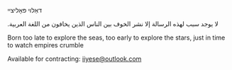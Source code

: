 דאַלױ פּאָליצײ

.لا يوجد سبب لهذه الرسالة إلا نشر الخوف بين الناس الذين يخافون من اللغة العربية

Born too late to explore the seas, too early to explore the stars, just in time to watch empires crumble

Available for contracting: iiyese@outlook.com
